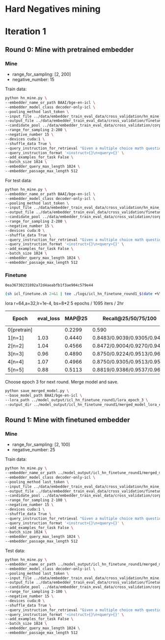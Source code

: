 # Hard Negatives mining

# Iteration 1
## Round 0: Mine with pretrained embedder

### Mine
* range_for_sampling: [2, 200]
* negative_number: 15

Train data:
```bash
python hn_mine.py \
--embedder_name_or_path BAAI/bge-en-icl \
--embedder_model_class decoder-only-icl \
--pooling_method last_token \
--input_file ../data/embedder_train_eval_data/cross_validation/hn_mine_input.jsonl \
--output_file ../data/embedder_train_eval_data/cross_validation/finetune_data_hn_mined_round0.jsonl \
--candidate_pool ../data/embedder_train_eval_data/cross_validation/corpus.jsonl \
--range_for_sampling 2-200 \
--negative_number 15 \
--devices cuda:1 \
--shuffle_data True \
--query_instruction_for_retrieval "Given a multiple choice math question and a student's incorrect answer choice, identify and retrieve the specific mathematical misconception or error in the student's thinking that led to this wrong answer." \
--query_instruction_format '<instruct>{}\n<query>{}' \
--add_examples_for_task False \
--batch_size 1024 \
--embedder_query_max_length 1024 \
--embedder_passage_max_length 512
```

For test data:
```bash
python hn_mine.py \
--embedder_name_or_path BAAI/bge-en-icl \
--embedder_model_class decoder-only-icl \
--pooling_method last_token \
--input_file ../data/embedder_train_eval_data/cross_validation/hn_mine_test_input.jsonl \
--output_file ../data/embedder_train_eval_data/cross_validation/finetune_data_hn_mined_round0_test.jsonl \
--candidate_pool ../data/embedder_train_eval_data/cross_validation/corpus.jsonl \
--range_for_sampling 2-200 \
--negative_number 15 \
--devices cuda:0 \
--shuffle_data True \
--query_instruction_for_retrieval "Given a multiple choice math question and a student's incorrect answer choice, identify and retrieve the specific mathematical misconception or error in the student's thinking that led to this wrong answer." \
--query_instruction_format '<instruct>{}\n<query>{}' \
--add_examples_for_task False \
--batch_size 1024 \
--embedder_query_max_length 1024 \
--embedder_passage_max_length 512
```


### Finetune
`0ea36730231892a72d4aeabfb1f3ae904c579e44`
```bash
(sh icl_finetune.sh 2>&1 | tee ./logs/icl_hn_finetune_round1_$(date +%Y%m%d_%H%M%S).log) ; /usr/bin/shutdown
```
lora r=64,a=32,lr=1e-4, bs=8*2
5 epochs / 1095 iters / 2hr

| Epoch | eval_loss | MAP@25 | Recall@25/50/75/100 | LB Score |
|-------|--------|-----------|---------|---------|
| 0[pretrain] | | 0.2299 | 0.590 | 0.216 |
|1[n=1] | 1.03 | 0.4440 | 0.8483/0.9039/0.9305/0.9432 | ? |
|2[n=2] | 1.04 | 0.4566 | 0.8472/0.9004/0.9270/0.9490 | ? |
|3[n=3] | 0.96 | 0.4890 | 0.8750/0.9224/0.9513/0.9664 | ? |
|4[n=4] | 1.07 | 0.4966 | 0.8750/0.9305/0.9513/0.9548 | ? |
|5[n=5] | 0.88 | 0.5113 | 0.8819/0.9386/0.9537/0.9653 | ? |

Choose epoch 3 for next round. Merge model and save.
```bash
python save_merged_model.py \
--base_model_path BAAI/bge-en-icl \
--lora_path ../model_output/icl_hn_finetune_round1/lora_epoch_3 \
--output_dir ../model_output/icl_hn_finetune_round1/merged_model_lora_epoch_3
```

## Round 1: Mine with finetuned embedder

### Mine
* range_for_sampling: [2, 100]
* negative_number: 25

Train data:
```bash
python hn_mine.py \
--embedder_name_or_path ../model_output/icl_hn_finetune_round1/merged_model_lora_epoch_3 \
--embedder_model_class decoder-only-icl \
--pooling_method last_token \
--input_file ../data/embedder_train_eval_data/cross_validation/hn_mine_input.jsonl \
--output_file ../data/embedder_train_eval_data/cross_validation/finetune_data_hn_mined_round1_test.jsonl \
--candidate_pool ../data/embedder_train_eval_data/cross_validation/corpus.jsonl \
--range_for_sampling 2-100 \
--negative_number 15 \
--devices cuda:1 \
--shuffle_data True \
--query_instruction_for_retrieval "Given a multiple choice math question and a student's incorrect answer choice, identify and retrieve the specific mathematical misconception or error in the student's thinking that led to this wrong answer." \
--query_instruction_format '<instruct>{}\n<query>{}' \
--add_examples_for_task False \
--batch_size 1024 \
--embedder_query_max_length 1024 \
--embedder_passage_max_length 512
```
Test data:
```bash
python hn_mine.py \
--embedder_name_or_path ../model_output/icl_hn_finetune_round1/merged_model_lora_epoch_3 \
--embedder_model_class decoder-only-icl \
--pooling_method last_token \
--input_file ../data/embedder_train_eval_data/cross_validation/hn_mine_test_input.jsonl \
--output_file ../data/embedder_train_eval_data/cross_validation/finetune_data_hn_mined_round1.jsonl \
--candidate_pool ../data/embedder_train_eval_data/cross_validation/corpus.jsonl \
--range_for_sampling 2-100 \
--negative_number 15 \
--devices cuda:0 \
--shuffle_data True \
--query_instruction_for_retrieval "Given a multiple choice math question and a student's incorrect answer choice, identify and retrieve the specific mathematical misconception or error in the student's thinking that led to this wrong answer." \
--query_instruction_format '<instruct>{}\n<query>{}' \
--add_examples_for_task False \
--batch_size 1024 \
--embedder_query_max_length 1024 \
--embedder_passage_max_length 512
```
